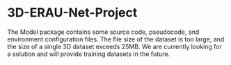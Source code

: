 # 3D-ERAU-Net-Project
The Model package contains some source code, pseudocode, and environment configuration files.
The file size of the dataset is too large, and the size of a single 3D dataset exceeds 25MB. We are currently looking for a solution and will provide training datasets in the future.
